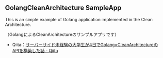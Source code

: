 ## GolangCleanArchitecture SampleApp
This is an simple example of Golang application implemented in the Clean Architecture.

（GolangによるCleanArchitectureのサンプルアプリです）

- Qiita：[サーバーサイド未経験の大学生が4日でGolang×CleanArchitectureのAPIを構築した話 - Qiita](https://qiita.com/mani_transm/items/21534685552a520c8771)
